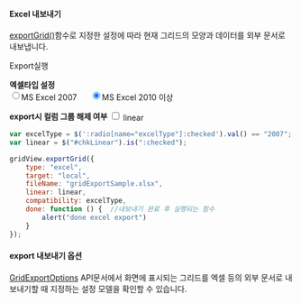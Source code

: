 #### Excel 내보내기

[exportGrid()](http://help.realgrid.com/api/GridBase/exportGrid/)함수로 지정한 설정에 따라 현재 그리드의 모양과 데이터를 외부 문서로 내보냅니다.

<a class="btn primary small round lowercase" id="btnExportGrid">Export실행</a>

**엑셀타입 설정**  
<input type="radio" name="excelType" value="2007"><label style="vertical-align: middle">MS Excel 2007 </label>&nbsp;&nbsp;&nbsp;&nbsp;
<input type="radio" name="excelType" value="2010" checked="checked"><label style="vertical-align: middle">MS Excel 2010 이상</label>

**export시 컬럼 그룹 해제 여부**
<input type="checkbox" id="chkLinear"> <label style="vertical-align: middle">linear</label>


```js
var excelType = $(':radio[name="excelType"]:checked').val() == "2007";
var linear = $("#chkLinear").is(":checked");

gridView.exportGrid({
    type: "excel",
    target: "local",
    fileName: "gridExportSample.xlsx",
    linear: linear,
    compatibility: excelType,
    done: function () {  //내보내기 완료 후 실행되는 함수
        alert("done excel export")
    }
});
```

#### export 내보내기 옵션

[GridExportOptions](http://help.realgrid.com/api/types/GridExportOptions/) API문서에서 화면에 표시되는 그리드를 엑셀 등의 외부 문서로 내보내기할 때 지정하는 설정 모델을 확인할 수 있습니다.



<script>
$('#btnExportGrid').click(function() {
	var excelType = $(':radio[name="excelType"]:checked').val() == "2007";
	var linear = $("#chkLinear").is(":checked");

	gridView.exportGrid({
	    type: "excel",
	    target: "local",
	    fileName: "gridExportSample.xlsx",
	    linear: linear,
	    compatibility: excelType,
	    done: function () {  //내보내기 완료 후 실행되는 함수
	        alert("done excel export")
	    }
	});
});
</script>